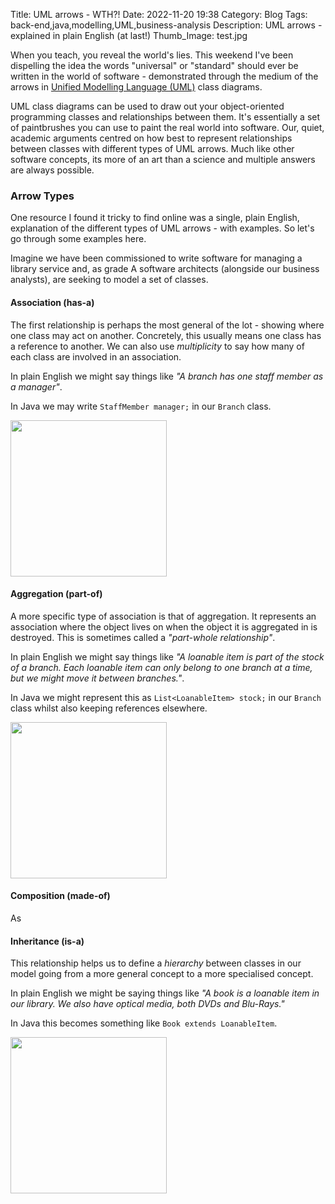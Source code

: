 Title: UML arrows - WTH?!
Date: 2022-11-20 19:38
Category: Blog
Tags: back-end,java,modelling,UML,business-analysis
Description: UML arrows - explained in plain English (at last!)
Thumb_Image: test.jpg

When you teach, you reveal the world's lies. This weekend I've been dispelling the idea the words "universal" or "standard" should ever be written in the world of software - demonstrated through the medium of the arrows in [Unified Modelling Language (UML)](https://en.wikipedia.org/wiki/Class_diagram) class diagrams.

UML class diagrams can be used to draw out your object-oriented programming classes and relationships between them. It's essentially a set of paintbrushes you can use to paint the real world into software.  Our, quiet, academic arguments centred on how best to represent relationships between classes with different types of UML arrows. Much like other software concepts, its more of an art than a science and multiple answers are always possible.

### Arrow Types

One resource I found it tricky to find online was a single, plain English, explanation of the different types of UML arrows - with examples. So let's go through some examples here.

Imagine we have been commissioned to write software for managing a library service and, as grade A software architects (alongside our business analysts), are seeking to model a set of classes.

#### Association (has-a)
The first relationship is perhaps the most general of the lot - showing where one class may act on another. Concretely, this usually means one class has a reference to another. We can also use _multiplicity_ to say how many of each class are involved in an association.

In plain English we might say things like _"A branch has one staff member as a manager"_.

In Java we may write ```StaffMember manager;``` in our ```Branch``` class.

<img src="/images/articles/uml-arrows/assoc.jpg" width="250"/>

#### Aggregation (part-of)
A more specific type of association is that of aggregation. It represents an association where the object lives on when the object it is aggregated in is destroyed. This is sometimes called a _"part-whole relationship"_.

In plain English we might say things like _"A loanable item is part of the stock of a branch. Each loanable item can only belong to one branch at a time, but we might move it between branches."_.

In Java we might represent this as ```List<LoanableItem> stock;``` in our ```Branch``` class whilst also keeping references elsewhere.

<img src="/images/articles/uml-arrows/aggreg.jpg" width="250"/>

#### Composition (made-of)
As

#### Inheritance (is-a)
This relationship helps us to define a _hierarchy_ between classes in our model going from a more general concept to a more specialised concept. 

In plain English we might be saying things like _"A book is a loanable item in our library. We also have optical media, both DVDs and Blu-Rays."_

In Java this becomes something like ```Book extends LoanableItem```.

<img src="/images/articles/uml-arrows/inheritance.jpg" width="250"/>

